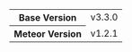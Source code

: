 <table>
  <tbody>
    <tr>
      <th>Base Version</th>
      <td>v3.3.0</td>
    </tr>
    <tr>
      <th>Meteor Version</th>
      <td>v1.2.1</td>
    </tr>
  </tbody>
</table>
